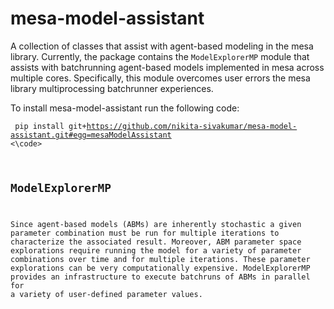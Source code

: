 # mesa-model-assistant
A collection of classes that assist with agent-based modeling in the mesa library. Currently, the package contains the `ModelExplorerMP` module that assists with batchrunning agent-based models implemented in mesa across multiple cores. Specifically, this module overcomes user errors the mesa library multiprocessing batchrunner experiences.

To install mesa-model-assistant run the following code:

<code> pip install git+https://github.com/nikita-sivakumar/mesa-model-assistant.git#egg=mesaModelAssistant <\code>

## ModelExplorerMP
Since agent-based models (ABMs) are inherently stochastic a given parameter combination must be run for multiple iterations to characterize the associated result. Moreover, ABM parameter space explorations require running the model for a variety of parameter combinations over time and for multiple iterations. These parameter explorations can be very computationally expensive. ModelExplorerMP provides an infrastructure to execute batchruns of ABMs in parallel for a variety of user-defined parameter values.

